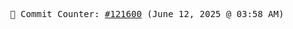 <p align="center">
    <samp>
        📮 Commit Counter: <a href="https://github.com/Javascript-void0/Javascript-void0/commits/main">#121600</a> (June 12, 2025 @ 03:58 AM)
    </samp>
</p>